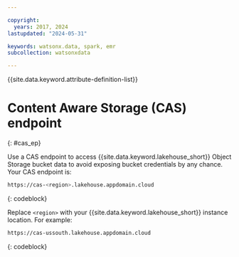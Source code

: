 ```yaml
---

copyright:
  years: 2017, 2024
lastupdated: "2024-05-31"

keywords: watsonx.data, spark, emr
subcollection: watsonxdata

---
```


{{site.data.keyword.attribute-definition-list}}

# Content Aware Storage (CAS) endpoint
{: #cas_ep}

Use a CAS endpoint to access {{site.data.keyword.lakehouse_short}} Object Storage bucket data to avoid exposing bucket credentials by any chance. Your CAS endpoint is:

```bash
https://cas-<region>.lakehouse.appdomain.cloud
```
{: codeblock}

Replace `<region>` with your {{site.data.keyword.lakehouse_short}} instance location. For example:

```bash
https://cas-ussouth.lakehouse.appdomain.cloud
```
{: codeblock}
